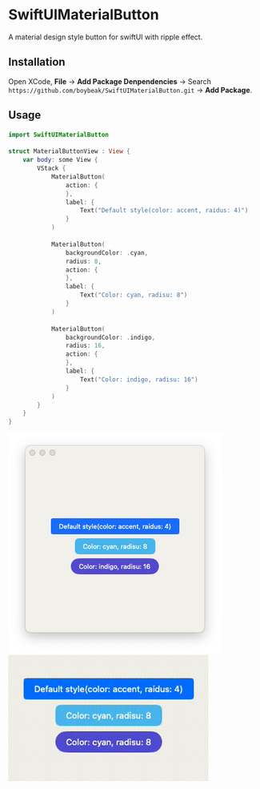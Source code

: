 # SwiftUIMaterialButton
A material design style button for swiftUI with ripple effect.

## Installation
Open XCode, **File** -> **Add Package Denpendencies** -> Search `https://github.com/boybeak/SwiftUIMaterialButton.git` -> **Add Package**.

## Usage
```swift
import SwiftUIMaterialButton

struct MaterialButtonView : View {
    var body: some View {
        VStack {
            MaterialButton(
                action: {
                }, 
                label: {
                    Text("Default style(color: accent, raidus: 4)")
                }
            )
            
            MaterialButton(
                backgroundColor: .cyan,
                radius: 8,
                action: {
                },
                label: {
                    Text("Color: cyan, radisu: 8")
                }
            )
            
            MaterialButton(
                backgroundColor: .indigo,
                radius: 16,
                action: {
                },
                label: {
                    Text("Color: indigo, radisu: 16")
                }
            )
        }
    }
}
```
![image](./Art/material-button.png)
![video](./Art/material-button.gif)
